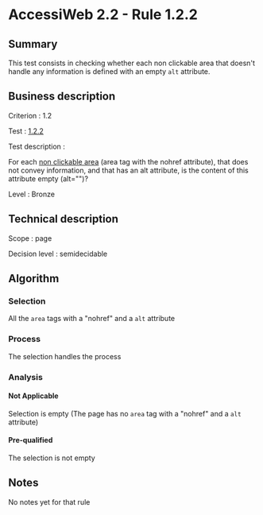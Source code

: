 # AccessiWeb 2.2 - Rule 1.2.2

## Summary

This test consists in checking whether each non clickable area that
doesn't handle any information is defined with an empty `alt` attribute.

## Business description

Criterion : 1.2

Test : [1.2.2](http://www.accessiweb.org/index.php/accessiweb-22-english-version.html#test-1-2-2)

Test description :

For each [non clickable area](http://www.accessiweb.org/index.php/glossary-76.html#mZoneNonCliquable)
(area tag with the nohref attribute), that does not convey information, and that has an alt attribute, is the content of this attribute empty (alt="")?

Level : Bronze

## Technical description

Scope : page

Decision level :
semidecidable

## Algorithm

### Selection

All the `area` tags with a "nohref" and a `alt` attribute

### Process

The selection handles the process

### Analysis

#### Not Applicable

Selection is empty (The page has no `area` tag with a "nohref" and a
`alt` attribute)

#### Pre-qualified

The selection is not empty

## Notes

No notes yet for that rule
